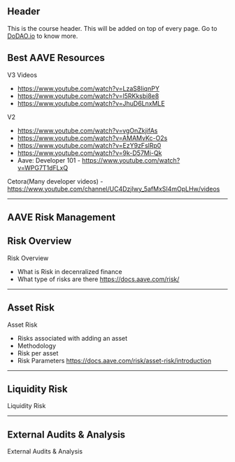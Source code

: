 ## Header
This is the course header. This will be added on top of every page. Go to [DoDAO.io](https://www.dodao.io) to know more.

## Best AAVE Resources
V3 Videos
- https://www.youtube.com/watch?v=LzaS8IiqnPY
- https://www.youtube.com/watch?v=l5RKksbi8e8
- https://www.youtube.com/watch?v=JhuD6LnxMLE

V2 
- https://www.youtube.com/watch?v=vgOnZkjifAs
- https://www.youtube.com/watch?v=AMAMvKc-O2s
- https://www.youtube.com/watch?v=EzY9zFslRp0
- https://www.youtube.com/watch?v=9k-D57Mi-Qk
- Aave: Developer 101 - https://www.youtube.com/watch?v=WPG7T1dFLxQ

Cetora(Many developer videos) - https://www.youtube.com/channel/UC4DzjIwy_5afMxSI4mOpLHw/videos

---

## AAVE Risk Management


## Risk Overview

Risk Overview
* What is Risk in decenralized finance
* What type of risks are there
https://docs.aave.com/risk/


    


---
## Asset Risk

Asset Risk
* Risks associated with adding an asset
* Methodology
* Risk per asset
* Risk Parameters
https://docs.aave.com/risk/asset-risk/introduction


    


---
## Liquidity Risk

Liquidity Risk


    


---
## External Audits & Analysis

External Audits & Analysis


    

 
